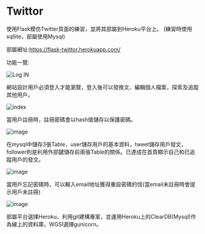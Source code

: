 # Twittor
使用Flask模仿Twitter頁面的練習，並將其部屬到Heroku平台上。
(練習時使用sqllite，部屬使用Mysql)

部屬網址:https://flask-twittor.herokuapp.com/

功能一覽:

![Log IN](https://user-images.githubusercontent.com/38405117/163371496-fd8ad61a-00db-400c-98c2-c4918c2be76b.png)

網站設計用戶必須登入才能瀏覽，登入後可以發推文、編輯個人檔案，探索及追蹤其他用戶。

![index](https://user-images.githubusercontent.com/38405117/163371785-85978fa6-9846-4940-a9ac-cd33d3d8dd5a.JPG)

當用戶註冊時，註冊密碼會以hash值儲存以保護密碼。

![image](https://user-images.githubusercontent.com/38405117/163374858-c4f23611-e582-419d-bc0e-4a1a226a4c32.png)

在mysql中儲存3張Table，user儲存用戶的基本資料，tweet儲存用戶發文，follower則是利用外部鍵儲存前兩張Table的關係。已達成在首頁顯示自己和已追蹤用戶的發文。

![image](https://user-images.githubusercontent.com/38405117/163376644-95b54c7d-b0f2-4279-b98f-54a25ac94d81.png)

當用戶忘記密碼時，可以輸入email地址獲得重設密碼的信(當email未註冊時會提示用戶未註冊)

![image](https://user-images.githubusercontent.com/38405117/163378249-299cc01f-f0ed-459e-8930-c72629d44491.png)


部屬平台選擇Heroku，利用git建構專案，並運用Heroku上的ClearDB(Mysql)作為線上的資料庫，WGSI選擇gunicorn。
